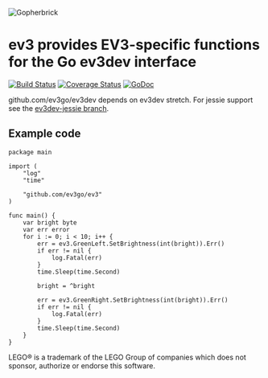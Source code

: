 ![Gopherbrick](gopherbrick.png)
# ev3 provides EV3-specific functions for the Go ev3dev interface

[![Build Status](https://travis-ci.org/ev3go/ev3.svg?branch=master)](https://travis-ci.org/ev3go/ev3) [![Coverage Status](https://coveralls.io/repos/ev3go/ev3/badge.svg?branch=master&service=github)](https://coveralls.io/github/ev3go/ev3?branch=master) [![GoDoc](https://godoc.org/github.com/ev3go/ev3?status.svg)](https://godoc.org/github.com/ev3go/ev3)

github.com/ev3go/ev3dev depends on ev3dev stretch. For jessie support see the [ev3dev-jessie branch](https://github.com/ev3go/ev3dev/tree/ev3dev-jessie).

## Example code

```
package main

import (
	"log"
	"time"

	"github.com/ev3go/ev3"
)

func main() {
	var bright byte
	var err error
	for i := 0; i < 10; i++ {
		err = ev3.GreenLeft.SetBrightness(int(bright)).Err()
		if err != nil {
			log.Fatal(err)
		}
		time.Sleep(time.Second)

		bright = ^bright

		err = ev3.GreenRight.SetBrightness(int(bright)).Err()
		if err != nil {
			log.Fatal(err)
		}
		time.Sleep(time.Second)
	}
}
```

LEGO® is a trademark of the LEGO Group of companies which does not sponsor, authorize or endorse this software.
